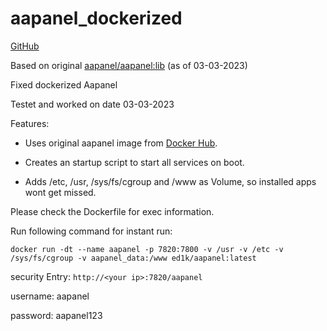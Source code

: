 # aapanel_dockerized
[GitHub](https://github.com/Ed1ks/aapanel_dockerized)


Based on original [aapanel/aapanel:lib](https://hub.docker.com/r/aapanel/aapanel) (as of 03-03-2023)

Fixed dockerized Aapanel

Testet and worked on date 03-03-2023

Features:

* Uses original aapanel image from [Docker Hub](https://hub.docker.com/).

* Creates an startup script to start all services on boot.

* Adds /etc, /usr, /sys/fs/cgroup and /www as Volume, so installed apps wont get missed.



Please check the Dockerfile for exec information.



Run following command for instant run:

`docker run -dt --name aapanel -p 7820:7800 -v /usr -v /etc -v /sys/fs/cgroup -v aapanel_data:/www ed1k/aapanel:latest`

security Entry: `http://<your ip>:7820/aapanel`
  
username: aapanel
  
password: aapanel123
